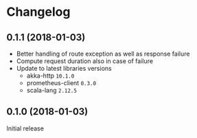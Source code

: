 # Changelog

## 0.1.1 (2018-01-03)

- Better handling of route exception as well as response failure
- Compute request duration also in case of failure
- Update to latest libraries versions
    - akka-http `10.1.0`
    - prometheus-client `0.3.0`
    - scala-lang `2.12.5`

## 0.1.0 (2018-01-03)

Initial release